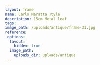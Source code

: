 ```yaml
---
layout: frame
name: Carlo Maratta style
description: 15cm Metal leaf
tags:
image_path: /uploads/antique/frame-31.jpg
reference:
_options:
  layout:
    hidden: true
  image_path:
    uploads_dir: uploads/antique
---
```

